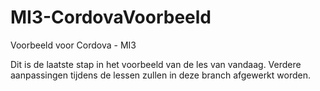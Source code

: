 # MI3-CordovaVoorbeeld
Voorbeeld voor Cordova - MI3

Dit is de laatste stap in het voorbeeld van de les van vandaag.
Verdere aanpassingen tijdens de lessen zullen in deze branch afgewerkt worden.

